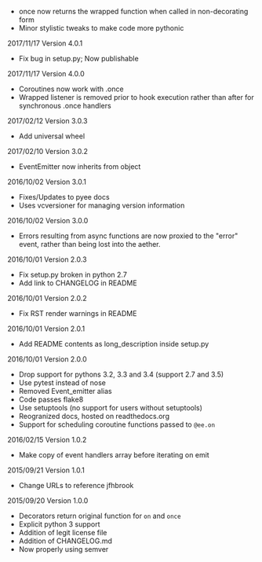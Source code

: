   - once now returns the wrapped function when called in non-decorating form
  - Minor stylistic tweaks to make code more pythonic

2017/11/17 Version 4.0.1
  - Fix bug in setup.py; Now publishable

2017/11/17 Version 4.0.0
  - Coroutines now work with .once
  - Wrapped listener is removed prior to hook execution rather than after for
    synchronous .once handlers

2017/02/12 Version 3.0.3
  - Add universal wheel

2017/02/10 Version 3.0.2
  - EventEmitter now inherits from object

2016/10/02 Version 3.0.1
  - Fixes/Updates to pyee docs
  - Uses vcversioner for managing version information

2016/10/02 Version 3.0.0
  - Errors resulting from async functions are now proxied to the "error"
    event, rather than being lost into the aether.

2016/10/01 Version 2.0.3
  - Fix setup.py broken in python 2.7
  - Add link to CHANGELOG in README

2016/10/01 Version 2.0.2
  - Fix RST render warnings in README

2016/10/01 Version 2.0.1
  - Add README contents as long\_description inside setup.py

2016/10/01 Version 2.0.0
  - Drop support for pythons 3.2, 3.3 and 3.4 (support 2.7 and 3.5)
  - Use pytest instead of nose
  - Removed Event\_emitter alias
  - Code passes flake8
  - Use setuptools (no support for users without setuptools)
  - Reogranized docs, hosted on readthedocs.org
  - Support for scheduling coroutine functions passed to `@ee.on`

2016/02/15 Version 1.0.2
  - Make copy of event handlers array before iterating on emit

2015/09/21 Version 1.0.1
  - Change URLs to reference jfhbrook

2015/09/20 Version 1.0.0
  - Decorators return original function for `on` and `once`
  - Explicit python 3 support
  - Addition of legit license file
  - Addition of CHANGELOG.md
  - Now properly using semver
